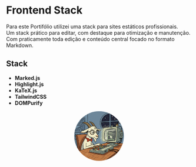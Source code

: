 # Frontend Stack

Para este Portifólio utilizei uma stack para sites estáticos profissionais.      
Um stack prático para editar, com destaque para otimização e manutenção.      
Com praticamente toda edição e conteúdo central focado no formato Markdown.

## Stack


- **Marked.js**
- **Highlight.js**
- **KaTeX.js**
- **TailwindCSS**
- **DOMPurify**   




<p align="center">
  <img src="./img/goatvs.png" alt="Descrição da imagem" style="border-radius: 50%;
  width: 135px; height: 135px;">
</p>


